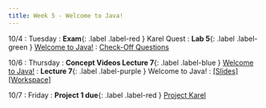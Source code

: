 ```yaml
---
title: Week 5 - Welcome to Java!
---
```


10/4
: Tuesday
: **Exam**{: .label .label-red } Karel Quest 
: **Lab 5**{: .label .label-green } [Welcome to Java!](https://edstem.org/us/courses/24341/lessons/42800)
  : [Check-Off Questions](https://cs151.org/lab/)

10/6
: Thursday
: **Concept Videos Lecture 7**{: .label .label-blue } [Welcome to Java!](https://edstem.org/us/courses/24341/lessons/45649/slides/261546)
: **Lecture 7**{: .label .label-purple } Welcome to Java!
  : [\[Slides\]](https://drive.google.com/file/d/1KXA0IcHZiil-NYALOlwk2aKXQRWFHsfh/view?usp=sharing) [\[Workspace\]](https://edstem.org/us/courses/24341/workspaces/pL7Td2EVasrYxTieNglNNenf9MQ6DkdJ
)



10/7
: Friday
: **Project 1 due**{: .label .label-red } [Project Karel](https://edstem.org/us/courses/24341/lessons/45166/slides/259572)